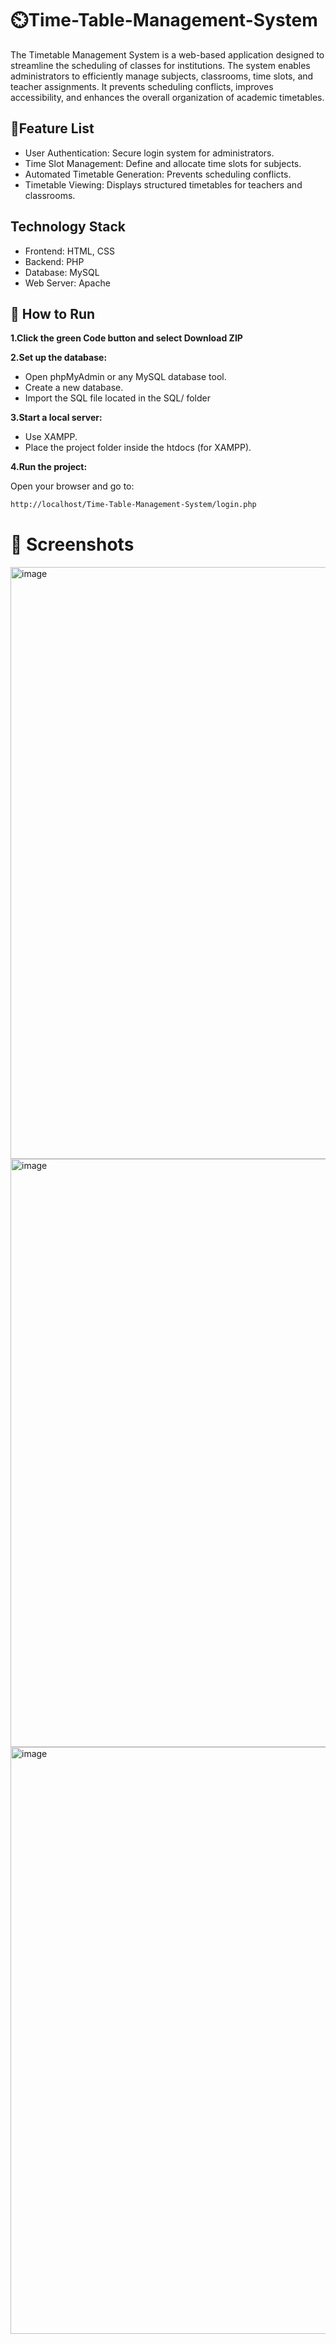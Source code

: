 # **⏲️Time-Table-Management-System**
The Timetable Management System is a web-based application designed to streamline the scheduling of classes for institutions. The system enables administrators to efficiently manage subjects, classrooms, time slots, and teacher assignments. It prevents scheduling conflicts, improves accessibility, and enhances the overall organization of academic timetables.

## **🌟Feature List**
- User Authentication: Secure login system for administrators.
- Time Slot Management: Define and allocate time slots for subjects.
- Automated Timetable Generation: Prevents scheduling conflicts.
- Timetable Viewing: Displays structured timetables for teachers and classrooms.

## **Technology Stack**
- Frontend: HTML, CSS
- Backend: PHP
- Database: MySQL
- Web Server: Apache

## 🚀 **How to Run**
**1.Click the green **Code** button and select **Download ZIP****
   
 **2.Set up the database:**

   - Open phpMyAdmin or any MySQL database tool.
   - Create a new database.
   - Import the SQL file located in the SQL/ folder

  **3.Start a local server:**

   - Use XAMPP.
   - Place the project folder inside the htdocs (for XAMPP).

  **4.Run the project:**

   Open your browser and go to:
   ```bash
   http://localhost/Time-Table-Management-System/login.php
   ```

# 📸 Screenshots
<img width="947" alt="image" src="https://github.com/user-attachments/assets/ec6c80cb-c749-4d5e-95c7-dbc2ee21a240" />
<img width="941" alt="image" src="https://github.com/user-attachments/assets/26057f7f-6d1c-4aa7-9b0a-046b95a29223" />
<img width="939" alt="image" src="https://github.com/user-attachments/assets/790ae869-b237-4423-8dc5-c7b529842e16" />

